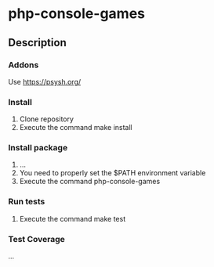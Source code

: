 # php-console-games

## Description

### Addons

Use https://psysh.org/

### Install

1. Clone repository
2. Execute the command
    make install

### Install package

1. ...
2. You need to properly set the $PATH environment variable
3. Execute the command
    php-console-games

### Run tests

1. Execute the command
    make test

### Test Coverage

...
